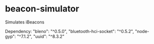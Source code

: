 # beacon-simulator
Simulates iBeacons

Dependency:
    "bleno": "^0.5.0",
    "bluetooth-hci-socket": "^0.5.2",
    "node-gyp": "^7.1.2",
    "uuid": "^8.3.2"
